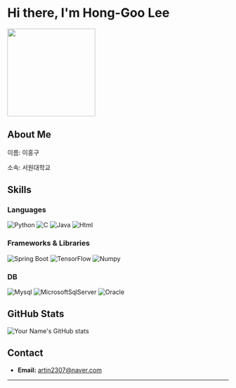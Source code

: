 # Hi there, I'm Hong-Goo Lee

<img src="https://zzsza.github.io/assets/img/me.jpeg" width="200" height="200" />

## About Me

이름: 이홍구

소속: 서원대학교

## Skills

### Languages

![Python](https://img.shields.io/badge/Python-3776AB?style=for-the-badge&logo=python&logoColor=white)
![C](https://img.shields.io/badge/C-007ACC?style=for-the-badge&logo=c&logoColor=white)
![Java](https://img.shields.io/badge/Java-007396?style=for-the-badge&logo=java&logoColor=white)
![Html](https://img.shields.io/badge/Html-E34F26?style=for-the-badge&logo=html5&logoColor=white)

### Frameworks & Libraries

![Spring Boot](https://img.shields.io/badge/Spring_Boot-6DB33F?style=for-the-badge&logo=springboot&logoColor=white)
![TensorFlow](https://img.shields.io/badge/TensorFlow-FF6F00?style=for-the-badge&logo=tensorflow&logoColor=white)
![Numpy](https://img.shields.io/badge/Numpy-013243?style=for-the-badge&logo=numpy&logoColor=white)

### DB

![Mysql](https://img.shields.io/badge/Mysql-4479A1?style=for-the-badge&logo=mysql&logoColor=white)
![MicrosoftSqlServer](https://img.shields.io/badge/MicrosoftSqlServer-CC2927?style=for-the-badge&logo=microsoftsqlserver&logoColor=white)
![Oracle](https://img.shields.io/badge/Oracle-F80000?style=for-the-badge&logo=oracle&logoColor=white)

## GitHub Stats

![Your Name's GitHub stats](https://github-readme-stats.vercel.app/api?username=yourusername&show_icons=true&theme=radical)

## Contact

- **Email:** artin2307@naver.com

---
